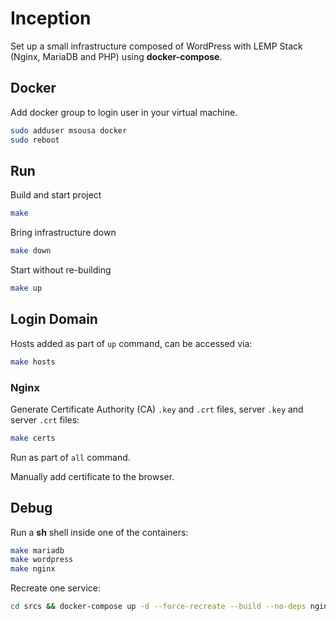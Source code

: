 # Inception

Set up a small infrastructure composed of WordPress with LEMP Stack (Nginx, MariaDB and PHP) using **docker-compose**.

## Docker

Add docker group to login user in your virtual machine.

```bash
sudo adduser msousa docker
sudo reboot
```

## Run

Build and start project

```bash
make
```

Bring infrastructure down

```bash
make down
```

Start without re-building

```bash
make up
```

## Login Domain

Hosts added as part of `up` command, can be accessed via:

```bash
make hosts
```

### Nginx

Generate Certificate Authority (CA) `.key` and `.crt` files, server `.key` and server `.crt` files:

```bash
make certs
```

Run as part of `all` command.

Manually add certificate to the browser.

## Debug

Run a **sh** shell inside one of the containers:

```bash
make mariadb
make wordpress
make nginx
```

Recreate one service:

```bash
cd srcs && docker-compose up -d --force-recreate --build --no-deps nginx
```
